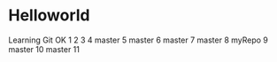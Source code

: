# Helloworld
Learning Git
OK
1
2
3
4
master 5
master 6
master 7
master 8
myRepo 9
master 10
master 11